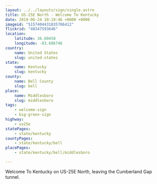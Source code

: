 ```yaml
---
layout: ../../layouts/sign/single.astro
title: US-25E North - Welcome To Kentucky
date: 2019-06-24 10:19:46 +0000 +0000
imageid: "5157404431835786412"
flickrid: "48347593646"
location:
    latitude: 36.60458
    longitude: -83.686746
country:
    name: United States
    slug: united-states
state:
    name: Kentucky
    slug: kentucky
county:
    name: Bell County
    slug: bell
place:
    name: Middlesboro
    slug: middlesboro
tags:
    - welcome-sign
    - big-green-sign
highway:
    - us25e
statePages:
    - state/kentucky
countyPages:
    - state/kentucky/bell
placePages:
    - state/kentucky/bell/middlesboro

---
```

Welcome To Kentucky on US-25E North, leaving the Cumberland Gap tunnel.